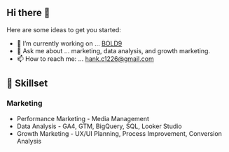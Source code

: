 ## Hi there 👋

Here are some ideas to get you started:

- 🔭 I’m currently working on ... [BOLD9](https://www.bold-9.com/)
- 💬 Ask me about ... marketing, data analysis, and growth marketing.
- 📫 How to reach me: ... [hank.c1226@gmail.com](mailto:hank.c1226@gmail.com)

## 🔨 Skillset

### Marketing
- Performance Marketing - Media Management
- Data Analysis - GA4, GTM, BigQuery, SQL, Looker Studio
- Growth Marketing - UX/UI Planning, Process Improvement, Conversion Analysis
